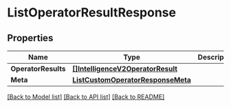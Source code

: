 # ListOperatorResultResponse

## Properties

Name | Type | Description | Notes
------------ | ------------- | ------------- | -------------
**OperatorResults** | [**[]IntelligenceV2OperatorResult**](IntelligenceV2OperatorResult.md) |  |[optional] 
**Meta** | [**ListCustomOperatorResponseMeta**](ListCustomOperatorResponseMeta.md) |  |[optional] 

[[Back to Model list]](../README.md#documentation-for-models) [[Back to API list]](../README.md#documentation-for-api-endpoints) [[Back to README]](../README.md)


